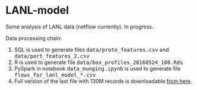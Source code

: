 # LANL-model

Some analysis of LANL data (netflow currently). In progress.

Data processing chain:

<ol>
<li> 
SQL is used to generate files <tt>data/proto_features.csv</tt> and <tt>data/port_features_2.csv</tt>
<li>
R is used to generate file <tt>data/box_profiles_20160524_100.Rds</tt>
<li>
PySpark in notebook <tt>data_munging.ipynb</tt> is used to generate file <tt>flows_for_lanl_model_*.csv</tt>
<li>
Full version of the last file with 130M records is downloadable <a href="http://billsdata.net/data/">from here</a>.
</ol>